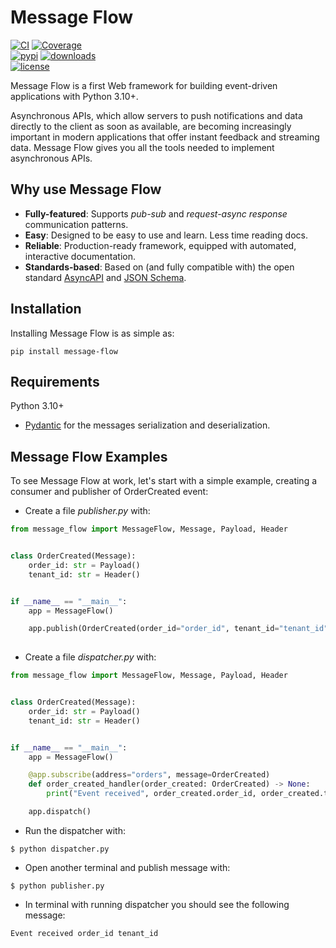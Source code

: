 # Message Flow

[![CI](https://github.com/voro6yov/message-flow/actions/workflows/ci.yml/badge.svg?event=push&branch=main)](https://github.com/voro6yov/message-flow/actions/workflows/ci.yml?query=branch%3Amain+event%3Apush)
[![Coverage](https://coverage-badge.samuelcolvin.workers.dev/voro6yov/message-flow.svg)](https://github.com/voro6yov/message-flow/actions?query=event%3Apush+branch%3Amain+workflow%3ACI)<br>
[![pypi](https://img.shields.io/pypi/v/message-flow.svg)](https://pypi.python.org/pypi/message-flow)
[![downloads](https://static.pepy.tech/badge/message-flow/month)](https://pepy.tech/project/message-flow)<br>
[![license](https://img.shields.io/github/license/voro6yov/message-flow.svg)](https://github.com/voro6yov/message-flow/blob/main/LICENSE)

Message Flow is a first Web framework for building event-driven applications with Python 3.10+.

Asynchronous APIs, which allow servers to push notifications and data directly to the client as soon as available, are becoming increasingly important in modern applications that offer instant feedback and streaming data. Message Flow gives you all the tools needed to implement asynchronous APIs.

## Why use Message Flow

- **Fully-featured**: Supports *pub-sub* and *request-async response* communication patterns.
- **Easy**: Designed to be easy to use and learn. Less time reading docs.
- **Reliable**: Production-ready framework, equipped with automated, interactive documentation.
- **Standards-based**: Based on (and fully compatible with) the open standard [AsyncAPI](https://www.asyncapi.com) and [JSON Schema](https://json-schema.org).

## Installation

Installing Message Flow is as simple as:

```console
pip install message-flow
```

## Requirements

Python 3.10+

- [Pydantic](https://docs.pydantic.dev/latest/) for the messages serialization and deserialization.

## Message Flow Examples

To see Message Flow at work, let's start with a simple example, creating a consumer and publisher of OrderCreated event:

- Create a file *publisher.py* with:

```python title="OrderCreated event publishing"
from message_flow import MessageFlow, Message, Payload, Header


class OrderCreated(Message):
    order_id: str = Payload()
    tenant_id: str = Header()


if __name__ == "__main__":
    app = MessageFlow()

    app.publish(OrderCreated(order_id="order_id", tenant_id="tenant_id"), channel_address="orders")
    
```

- Create a file *dispatcher.py* with:

```python title="OrderCreated event dispatching"
from message_flow import MessageFlow, Message, Payload, Header


class OrderCreated(Message):
    order_id: str = Payload()
    tenant_id: str = Header()


if __name__ == "__main__":
    app = MessageFlow()

    @app.subscribe(address="orders", message=OrderCreated)
    def order_created_handler(order_created: OrderCreated) -> None:
        print("Event received", order_created.order_id, order_created.tenant_id)

    app.dispatch()

```

- Run the dispatcher with:

```console
$ python dispatcher.py
```

- Open another terminal and publish message with:

```console
$ python publisher.py
```

- In terminal with running dispatcher you should see the following message:

```console
Event received order_id tenant_id
```